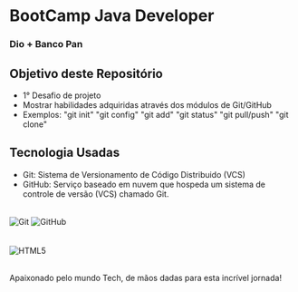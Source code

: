 # BootCamp Java Developer
### Dio + Banco Pan

## Objetivo deste Repositório

- 1° Desafio de projeto
- Mostrar habilidades adquiridas através dos módulos de Git/GitHub
- Exemplos: "git init" "git config" "git add" "git status" "git pull/push" "git clone"

## Tecnologia Usadas
- Git: Sistema de Versionamento de Código Distribuido (VCS)
- GitHub: Serviço baseado em nuvem que hospeda um sistema de controle de versão (VCS) chamado Git.

<div style="display: inline_block"><br/>
        <img align="center" alt="Git" src="https://img.shields.io/badge/Git-E34F26?style=for-the-badge&logo=git&logoColor=white" />
        <img align="center" alt="GitHub" src="https://img.shields.io/badge/GitHub-100000?style=for-the-badge&logo=github&logoColor=white" />
</div><br/>
    


<div style="display: inline_block"><br/>
    <img align="center" alt="HTML5" src="https://media.licdn.com/dms/image/C4D22AQEVVvSPpo0Qkg/feedshare-shrink_2048_1536/0/1676584625658?e=2147483647&v=beta&t=br4yEjSBJkOQFNvkwAkf-8FVSmXDnX7-8XHLqj1dm-g" /> 
</div><br/>

Apaixonado pelo mundo Tech, de mãos dadas para esta incrível jornada!
